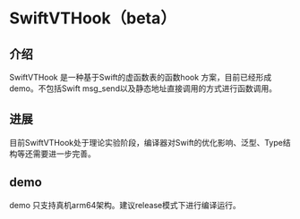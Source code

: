 # SwiftVTHook（beta）

## 介绍
SwiftVTHook 是一种基于Swift的虚函数表的函数hook 方案，目前已经形成demo。不包括Swift msg_send以及静态地址直接调用的方式进行函数调用。

## 进展
目前SwiftVTHook处于理论实验阶段，编译器对Swift的优化影响、泛型、Type结构等还需要进一步完善。

## demo
demo 只支持真机arm64架构。建议release模式下进行编译运行。

